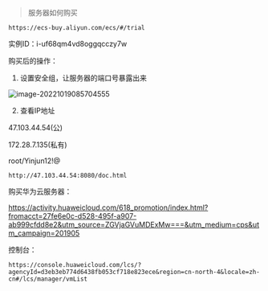 > 服务器如何购买

```shell
https://ecs-buy.aliyun.com/ecs/#/trial
```

实例ID：i-uf68qm4vd8oggqcczy7w



购买后的操作：

1. 设置安全组，让服务器的端口号暴露出来

![image-20221019085704555](https://alinyun-images-repository.oss-cn-shanghai.aliyuncs.com/images/20221019085711.png)

2. 查看IP地址

47.103.44.54(公)

172.28.7.135(私有)

root/Yinjun12!@



```shell
http://47.103.44.54:8080/doc.html
```











购买华为云服务器：

https://activity.huaweicloud.com/618_promotion/index.html?fromacct=27fe6e0c-d528-495f-a907-ab999cfdd8e2&utm_source=ZGVjaGVuMDExMw===&utm_medium=cps&utm_campaign=201905



控制台：

```shell
https://console.huaweicloud.com/lcs/?agencyId=d3eb3eb774d6438fb053cf718e823ece&region=cn-north-4&locale=zh-cn#/lcs/manager/vmList
```



